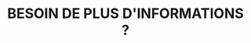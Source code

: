 ---
title : "BESOIN DE PLUS D'INFORMATIONS ?"
bg_image : "images/backgrounds/need-service.jpg"
button:
  enable : true
  label : "Contactez-nous"
  link : "#contact"


# custom style
custom_class: "" 
custom_attributes: "" 
custom_css: ""
---